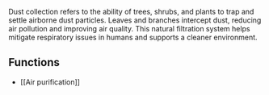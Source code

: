 Dust collection refers to the ability of trees, shrubs, and plants to trap and settle airborne dust particles. Leaves and branches intercept dust, reducing air pollution and improving air quality. This natural filtration system helps mitigate respiratory issues in humans and supports a cleaner environment.

## Functions
- [[Air purification]]